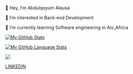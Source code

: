 👋 Hey, I’m Abdulqoyum Alausa

👀 I’m interested in Back-end Development

🌱 I’m currently learning Software engineering in Alx_Africa






[![My GitHub Stats](https://github-readme-stats.vercel.app/api/?username=Alausa2001&count_private=true&theme=tokyonight&showicons=true)]()

[![My GitHub Language Stats](https://github-readme-stats.vercel.app/api/top-langs/?username=Alausa2001&langs_count=10&theme=tokyonight)]()

<img src="https://github-readme-streak-stats.herokuapp.com/?user=Alausa2001"/>




[LINKEDIN](https://linkedin.com/in/abdulqoyum-alausa-382a57239)
